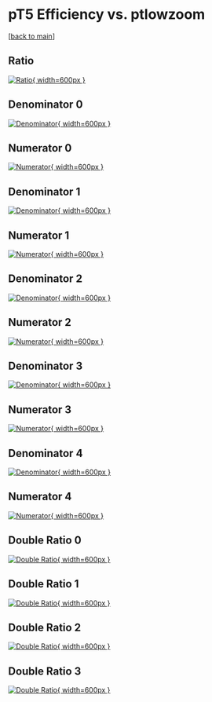 # pT5 Efficiency vs. ptlowzoom

[[back to main](./)]



## Ratio

[![Ratio](../mtv/var/pT5_xtr_321_1_eff_ptlowzoom.png){ width=600px }](../mtv/var/pT5_xtr_321_1_eff_ptlowzoom.pdf)

## Denominator 0

[![Denominator](../mtv/den/pT5_xtr_321_1_eff_ptlowzoom_den0.png){ width=600px }](../mtv/den/pT5_xtr_321_1_eff_ptlowzoom_den0.pdf)

## Numerator 0

[![Numerator](../mtv/num/pT5_xtr_321_1_eff_ptlowzoom_num0.png){ width=600px }](../mtv/num/pT5_xtr_321_1_eff_ptlowzoom_num0.pdf)

## Denominator 1

[![Denominator](../mtv/den/pT5_xtr_321_1_eff_ptlowzoom_den1.png){ width=600px }](../mtv/den/pT5_xtr_321_1_eff_ptlowzoom_den1.pdf)

## Numerator 1

[![Numerator](../mtv/num/pT5_xtr_321_1_eff_ptlowzoom_num1.png){ width=600px }](../mtv/num/pT5_xtr_321_1_eff_ptlowzoom_num1.pdf)

## Denominator 2

[![Denominator](../mtv/den/pT5_xtr_321_1_eff_ptlowzoom_den2.png){ width=600px }](../mtv/den/pT5_xtr_321_1_eff_ptlowzoom_den2.pdf)

## Numerator 2

[![Numerator](../mtv/num/pT5_xtr_321_1_eff_ptlowzoom_num2.png){ width=600px }](../mtv/num/pT5_xtr_321_1_eff_ptlowzoom_num2.pdf)

## Denominator 3

[![Denominator](../mtv/den/pT5_xtr_321_1_eff_ptlowzoom_den3.png){ width=600px }](../mtv/den/pT5_xtr_321_1_eff_ptlowzoom_den3.pdf)

## Numerator 3

[![Numerator](../mtv/num/pT5_xtr_321_1_eff_ptlowzoom_num3.png){ width=600px }](../mtv/num/pT5_xtr_321_1_eff_ptlowzoom_num3.pdf)

## Denominator 4

[![Denominator](../mtv/den/pT5_xtr_321_1_eff_ptlowzoom_den4.png){ width=600px }](../mtv/den/pT5_xtr_321_1_eff_ptlowzoom_den4.pdf)

## Numerator 4

[![Numerator](../mtv/num/pT5_xtr_321_1_eff_ptlowzoom_num4.png){ width=600px }](../mtv/num/pT5_xtr_321_1_eff_ptlowzoom_num4.pdf)

## Double Ratio 0

[![Double Ratio](../mtv/ratio/pT5_xtr_321_1_eff_ptlowzoom_ratio0.png){ width=600px }](../mtv/ratio/pT5_xtr_321_1_eff_ptlowzoom_ratio0.pdf)

## Double Ratio 1

[![Double Ratio](../mtv/ratio/pT5_xtr_321_1_eff_ptlowzoom_ratio1.png){ width=600px }](../mtv/ratio/pT5_xtr_321_1_eff_ptlowzoom_ratio1.pdf)

## Double Ratio 2

[![Double Ratio](../mtv/ratio/pT5_xtr_321_1_eff_ptlowzoom_ratio2.png){ width=600px }](../mtv/ratio/pT5_xtr_321_1_eff_ptlowzoom_ratio2.pdf)

## Double Ratio 3

[![Double Ratio](../mtv/ratio/pT5_xtr_321_1_eff_ptlowzoom_ratio3.png){ width=600px }](../mtv/ratio/pT5_xtr_321_1_eff_ptlowzoom_ratio3.pdf)

